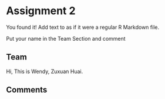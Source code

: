 # Assignment 2

You found it!  Add text to as if it were a regular R Markdown file.

Put your name in the Team Section and comment

## Team

Hi, This is Wendy, Zuxuan Huai.

## Comments
